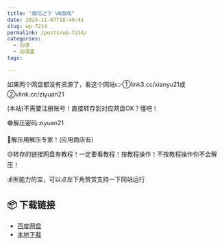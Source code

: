 ```yaml
---
title: "烟花之下 VN游戏"
date: 2024-11-07T18:40:41
slug: wp-7214
permalink: /posts/wp-7214/
categories:
  - 动漫
  - 动漫盖
tags:

---
```


如果两个网盘都没有资源了，看这个网站👉①link3.cc/xianyu21或②vlink.cc/ziyuan21

(本站)不需要注册账号！直接转存到对应网盘OK？懂吧！

🟢解压密码:ziyuan21

🔵解压用解压专家！(应用商店有)

🟡转存的链接网盘有教程！一定要看教程！按教程操作！不按教程操作你不会解压！

💰🈶能力的宝，可以点左下角赞赏支持一下网站运行

## 📦 下载链接
- [百度网盘](https://blziyuan21.com/pay-download/7214?key=4782b5ac67&down_id=0)
- [本地下载](https://blziyuan21.com/pay-download/7214?key=4782b5ac67&down_id=1)

